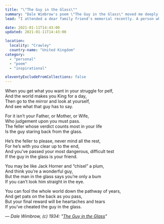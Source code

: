 ```yaml
---
title: "\"The Guy in the Glass\""
summary: "Dale Wimbrow's poem \"The Guy in the Glass\" moved me deeply so I thought I'd share it here."
lead: "I attended a dear family friend's memorial recently. A person who really was the salt of the earth. One of his nephews read out the poem, \"<em>The Guy in the Glass</em>\". It moved me deeply so I thought I'd share it here."

date: 2021-01-11T14:43:00
updated: 2021-01-11T14:43:00

location:
  locality: "Crawley"
  country-name: "United Kingdom"
category:
  - "personal"
  - "poem"
  - "inspirational"

eleventyExcludeFromCollections: false
---
```


When you get what you want in your struggle for pelf,  
And the world makes you King for a day,  
Then go to the mirror and look at yourself,  
And see what that guy has to say.  

For it isn’t your Father, or Mother, or Wife,  
Who judgement upon you must pass.  
The feller whose verdict counts most in your life  
Is the guy staring back from the glass.  

He’s the feller to please, never mind all the rest,  
For he’s with you clear up to the end,  
And you’ve passed your most dangerous, difficult test  
If the guy in the glass is your friend.  

You may be like Jack Horner and “chisel” a plum,  
And think you’re a wonderful guy,  
But the man in the glass says you’re only a bum  
If you can’t look him straight in the eye.  

You can fool the whole world down the pathway of years,  
And get pats on the back as you pass,  
But your final reward will be heartaches and tears  
If you’ve cheated the guy in the glass.  


&mdash; *Dale Wimbrow, (c) 1934: "[The Guy in the Glass](https://www.theguyintheglass.com/gig.htm)"*
